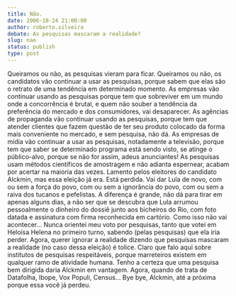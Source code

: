 ```yaml
---
title: Não.
date: 2006-10-24 21:00:00
author: roberto.silveira
debate: As pesquisas mascaram a realidade?
slug: nao
status: publish 
type: post
---
```


Queiramos ou não, as pesquisas vieram para ficar. Queiramos ou não, os candidatos vão continuar a usar as pesquisas, porque sabem que elas são o retrato de uma tendência em determinado momento. As empresas vão continuar usando as pesquisas porque tem que sobreviver em um mundo onde a concorrência é brutal, e quem não souber a tendência da preferência do mercado e dos consumidores, vai desaparecer. As agências de propaganda vão continuar usando as pesquisas, porque tem que atender clientes que fazem questão de ter seu produto colocado da forma mais conveniente no mercado, e sem pesquisa, não dá. As empresas de mídia vão continuar a usar as pesquisas, notadamente a televisão, porque tem que saber se determinado programa está sendo visto, se atinge o público-alvo, porque se não for assim, adeus anunciantes!
 As pesquisas usam métodos científicos de amostragem e não adianta espernear, acabam por acertar na maioria das vezes. Lamento pelos eleitores do candidato Alckmin, mas essa eleição já era. Está perdida. Vai dar Lula de novo, com ou sem a força do povo, com ou sem a ignorância do povo, com ou sem a raiva dos tucanos e pefelistas. A diferença é grande, não dá para tirar em apenas alguns dias, a não ser que se descubra que Lula arrumou pessoalmente o dinheiro do dossiê junto aos bicheiros do Rio, com foto datada e assinatura com firma reconhecida em cartório. Como isso não vai acontecer...
 Nunca orientei meu voto por pesquisas, tanto que votei em Heloísa Helena no primeiro turno, sabendo (pelas pesquisas) que ela iria perder. Agora, querer ignorar a realidade dizendo que pesquisas mascaram a realidade (no caso dessa eleição) é tolice. Claro que falo aqui sobre institutos de pesquisas respeitáveis, porque marreteiros existem em qualquer ramo de atividade humana. Tenho a certeza que uma pesquisa bem dirigida daria Alckmin em vantagem. Agora, quando de trata de Datafolha, Ibope, Vox Populi, Census... Bye bye, Alckmin, até a próxima porque essa você já perdeu.
